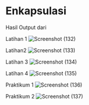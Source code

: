 # Enkapsulasi
Hasil Output dari

Latihan 1
![Screenshot (132)](https://user-images.githubusercontent.com/101534192/163515202-596e8334-ec8e-402a-86a8-522a6bad06d0.png)

Latihan2
![Screenshot (133)](https://user-images.githubusercontent.com/101534192/163515525-f0291343-d086-4063-90f4-8123a162a70c.png)

Latihan 3
![Screenshot (134)](https://user-images.githubusercontent.com/101534192/163515550-9c4464da-7d88-4e79-a285-09fc9f79cc7d.png)

Latihan 4
![Screenshot (135)](https://user-images.githubusercontent.com/101534192/163515560-afc5e4c9-dff9-4681-8ddf-4cccc9c2968e.png)

Praktikum 1
![Screenshot (136)](https://user-images.githubusercontent.com/101534192/163515579-375dd8d2-2f7f-41ee-a52b-677e20d3ca0e.png)

Praktikum 2
![Screenshot (137)](https://user-images.githubusercontent.com/101534192/163515589-e86e5030-b996-4155-a694-62319b7cd519.png)
